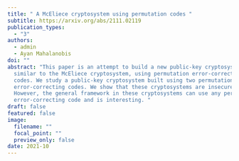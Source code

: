 ```yaml
---
title: " A McEliece cryptosystem using permutation codes "
subtitle: https://arxiv.org/abs/2111.02119
publication_types:
  - "3"
authors:
  - admin
  - Ayan Mahalanobis
doi: ""
abstract: "This paper is an attempt to build a new public-key cryptosystem;
  similar to the McEliece cryptosystem, using permutation error-correcting
  codes. We study a public-key cryptosystem built using two permutation
  error-correcting codes. We show that these cryptosystems are insecure.
  However, the general framework in these cryptosystems can use any permutation
  error-correcting code and is interesting. "
draft: false
featured: false
image:
  filename: ""
  focal_point: ""
  preview_only: false
date: 2021-10
---
```

